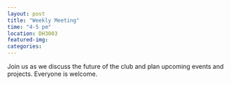 ```yaml
---
layout: post
title: "Weekly Meeting"
time: "4-5 pm"
location: DH3003
featured-img:
categories:
---
```


Join us as we discuss the future of the club and plan upcoming events and projects. Everyone is welcome.